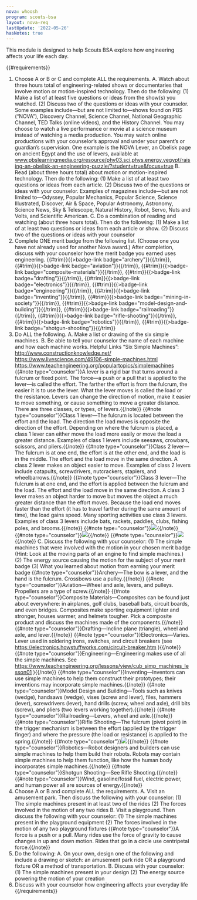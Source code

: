 ```yaml
---
nova: whoosh
program: scouts-bsa
layout: nova-req
lastUpdate: '2022-05-26'
hasNotes: true
---
```


This module is designed to help Scouts BSA explore how engineering affects your life each day.

{{#requirements}}
1. Choose A or B or C and complete ALL the requirements.
    A. Watch about three hours total of engineering-related shows or documentaries that involve motion or motion-inspired technology. Then do the following:
        (1) Make a list of at least five questions or ideas from the show(s) you watched.
        (2) Discuss two of the questions or ideas with your counselor.
        Some examples include—but are not limited to—shows found on PBS (“NOVA”), Discovery Channel, Science Channel, National Geographic Channel, TED Talks (online videos), and the History Channel. You may choose to watch a live performance or movie at a science museum instead of watching a media production. You may watch online productions with your counselor’s approval and under your parent’s or guardian’s supervision. One example is the NOVA Lever, an Obelisk page on ancient Egypt and the use of levers, available at www.pbslearningmedia.org/resource/phy03.sci.phys.energy.vegypt/raising-an-obelisk-an-engineering-puzzle/?student=true&focus=true
    B. Read (about three hours total) about motion or motion-inspired technology. Then do the following:
        (1) Make a list of at least two questions or ideas from each article.
        (2) Discuss two of the questions or ideas with your counselor.
        Examples of magazines include—but are not limited to—Odyssey, Popular Mechanics, Popular Science, Science Illustrated, Discover, Air & Space, Popular Astronomy, Astronomy, Science News, Sky & Telescope, Natural History, Robot, Servo, Nuts and Volts, and Scientific American.
    C. Do a combination of reading and watching (about three hours total). Then do the following:
        (1) Make a list of at least two questions or ideas from each article or show.
        (2) Discuss two of the questions or ideas with your counselor
2. Complete ONE merit badge from the following list. (Choose one you have not already used for another Nova award.) After completion, discuss with your counselor how the merit badge you earned uses engineering.
    {{#trim}}{{>badge-link badge="archery"}}{{/trim}}, {{#trim}}{{>badge-link badge="aviation"}}{{/trim}}, {{#trim}}{{>badge-link badge="composite-materials"}}{{/trim}}, {{#trim}}{{>badge-link badge="drafting"}}{{/trim}}, {{#trim}}{{>badge-link badge="electronics"}}{{/trim}}, {{#trim}}{{>badge-link badge="engineering"}}{{/trim}}, {{#trim}}{{>badge-link badge="inventing"}}{{/trim}}, {{#trim}}{{>badge-link badge="mining-in-society"}}{{/trim}}, {{#trim}}{{>badge-link badge="model-design-and-building"}}{{/trim}}, {{#trim}}{{>badge-link badge="railroading"}}{{/trim}}, {{#trim}}{{>badge-link badge="rifle-shooting"}}{{/trim}}, {{#trim}}{{>badge-link badge="robotics"}}{{/trim}}, {{#trim}}{{>badge-link badge="shotgun-shooting"}}{{/trim}}
3. Do ALL the following.
    A. Make a list or drawing of the six simple machines.
    B. Be able to tell your counselor the name of each machine and how each machine works.
        Helpful Links
        “Six Simple Machines”: http://www.constructionknowledge.net/
        https://www.livescience.com/49106-simple-machines.html
        https://www.teachengineering.org/populartopics/simplemachines
        {{#note type="counselor"}}A lever is a rigid bar that turns around a fulcrum or fixed point. The force—a push or a pull that is applied to the lever—is called the effort. The farther the effort is from the fulcrum, the easier it is to use the lever. What the lever moves is called the load or the resistance. Levers can change the direction of motion, make it easier to move something, or cause something to move a greater distance. There are three classes, or types, of levers.{{/note}}
        {{#note type="counselor"}}Class 1 lever—The fulcrum is located between the effort and the load. The direction the load moves is opposite the direction of the effort. Depending on where the fulcrum is placed, a class 1 lever can either move the load more easily or move the load a greater distance. Examples of class 1 levers include seesaws, crowbars, scissors, and pliers.{{/note}}
        {{#note type="counselor"}}Class 2 lever—The fulcrum is at one end, the effort is at the other end, and the load is in the middle.  The effort and the load move in the same direction. A class 2 lever makes an object easier to move.  Examples of class 2 levers include catapults, screwdrivers, nutcrackers, staplers, and wheelbarrows.{{/note}}
        {{#note type="counselor"}}Class 3 lever—The fulcrum is at one end, and the effort is applied between the fulcrum and the load.  The effort and the load move in the same direction. A class 3 lever makes an object harder to move but moves the object a much greater distance than the effort moves. Because the load end moves faster than the effort (it has to travel farther during the same amount of time), the load gains speed.  Many sporting activities use class 3 levers. Examples of class 3 levers include bats, rackets, paddles, clubs, fishing poles, and brooms.{{/note}}
        {{#note type="counselor"}}<img src="levers.png" class="W(100%) H(a)">{{/note}}
        {{#note type="counselor"}}<img src="simple-machines.png" class="W(100%) H(a)">{{/note}}
        {{#note type="counselor"}}<img src="screw-and-pulley.png" class="W(100%) H(a)">{{/note}}
    C. Discuss the following with your counselor:
        (1) The simple machines that were involved with the motion in your chosen merit badge (Hint: Look at the moving parts of an engine to find simple machines.)
        (2) The energy source causing the motion for the subject of your merit badge
        (3) What you learned about motion from earning your merit badge
            {{#note type="counselor"}}Archery—The bow is a lever, and the hand is the fulcrum. Crossbows use a pulley.{{/note}}
            {{#note type="counselor"}}Aviation—Wheel and axle, levers, and pulleys. Propellers are a type of screw.{{/note}}
            {{#note type="counselor"}}Composite Materials—Composites can be found just about everywhere: in airplanes, golf clubs, baseball bats, circuit boards, and even bridges.  Composites make sporting equipment lighter and stronger, houses warmer, and helmets tougher. Pick a composite product and discuss the machines made of the components.{{/note}}
            {{#note type="counselor"}}Drafting—Incline plane (triangle), wheel and axle, and lever.{{/note}}
            {{#note type="counselor"}}Electronics—Varies. Lever used in soldering irons, switches, and circuit breakers (see https://electronics.howstuffworks.com/circuit-breaker.htm ){{/note}}
            {{#note type="counselor"}}Engineering—Engineering makes use of all the simple machines. See https://www.teachengineering.org/lessons/view/cub_simp_machines_lesson01 ){{/note}}
            {{#note type="counselor"}}Inventing—Inventors can use simple machines to help them construct their prototypes; their inventions may incorporate simple machines.{{/note}}
            {{#note type="counselor"}}Model Design and Building—Tools such as knives (wedge), handsaws (wedge), vises (screw and lever), files, hammers (lever), screwdrivers (lever), hand drills (screw, wheel and axle), drill bits (screw), and pliers (two levers working together).{{/note}}
            {{#note type="counselor"}}Railroading—Levers, wheel and axle.{{/note}}
            {{#note type="counselor"}}Rifle Shooting—The fulcrum (pivot point) in the trigger mechanism is between the effort (applied by the trigger finger) and where the pressure (the load or resistance) is applied to the spring.{{/note}}
            {{#note type="counselor"}}<img src="trigger-mechanism.png" class="W(100%) H(a)" />{{/note}}
            {{#note type="counselor"}}Robotics—Robot designers and builders can use simple machines to help them build their robots. Robots may contain simple machines to help them function, like how the human body incorporates simple machines.{{/note}}
            {{#note type="counselor"}}Shotgun Shooting—See Rifle Shooting.{{/note}}
            {{#note type="counselor"}}Wind, gasoline/fossil fuel, electric power, and human power all are sources of energy.{{/note}}
4. Choose A or B and complete ALL the requirements.
    A. Visit an amusement park. Then discuss the following with your counselor:
        (1) The simple machines present in at least two of the rides
        (2) The forces involved in the motion of any two rides
    B. Visit a playground. Then discuss the following with your counselor:
        (1) The simple machines present in the playground equipment
        (2) The forces involved in the motion of any two playground fixtures
    {{#note type="counselor"}}A force is a push or a pull. Many rides use the force of gravity to cause changes in up and down motion.  Rides that go in a circle use centripetal force.{{/note}}
5. Do the following:
    A. On your own, design one of the following and include a drawing or sketch: an amusement park ride OR a playground fixture OR a method of transportation.
    B. Discuss with your counselor:
        (1) The simple machines present in your design
        (2) The energy source powering the motion of your creation
6. Discuss with your counselor how engineering affects your everyday life
{{/requirements}}
